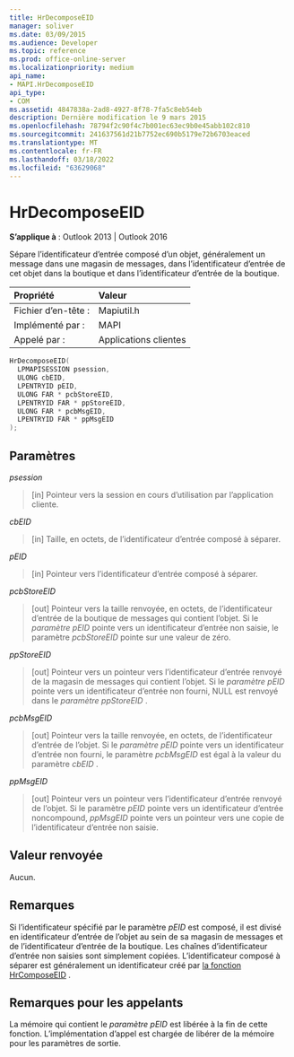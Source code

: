 ```yaml
---
title: HrDecomposeEID
manager: soliver
ms.date: 03/09/2015
ms.audience: Developer
ms.topic: reference
ms.prod: office-online-server
ms.localizationpriority: medium
api_name:
- MAPI.HrDecomposeEID
api_type:
- COM
ms.assetid: 4847838a-2ad8-4927-8f78-7fa5c8eb54eb
description: Dernière modification le 9 mars 2015
ms.openlocfilehash: 78794f2c90f4c7b001ec63ec9b0e45abb102c810
ms.sourcegitcommit: 241637561d21b7752ec690b5179e72b6703eaced
ms.translationtype: MT
ms.contentlocale: fr-FR
ms.lasthandoff: 03/18/2022
ms.locfileid: "63629068"
---
```

# <a name="hrdecomposeeid"></a>HrDecomposeEID

**S’applique à** : Outlook 2013 | Outlook 2016
  
Sépare l’identificateur d’entrée composé d’un objet, généralement un message dans une magasin de messages, dans l’identificateur d’entrée de cet objet dans la boutique et dans l’identificateur d’entrée de la boutique.
  
|Propriété |Valeur |
|:-----|:-----|
|Fichier d’en-tête :  <br/> |Mapiutil.h  <br/> |
|Implémenté par :  <br/> |MAPI  <br/> |
|Appelé par :  <br/> |Applications clientes  <br/> |

```cpp
HrDecomposeEID(
  LPMAPISESSION psession,
  ULONG cbEID,
  LPENTRYID pEID,
  ULONG FAR * pcbStoreEID,
  LPENTRYID FAR * ppStoreEID,
  ULONG FAR * pcbMsgEID,
  LPENTRYID FAR * ppMsgEID
);
```

## <a name="parameters"></a>Paramètres

 _psession_
  
> [in] Pointeur vers la session en cours d’utilisation par l’application cliente.

 _cbEID_
  
> [in] Taille, en octets, de l’identificateur d’entrée composé à séparer.

 _pEID_
  
> [in] Pointeur vers l’identificateur d’entrée composé à séparer.

 _pcbStoreEID_
  
> [out] Pointeur vers la taille renvoyée, en octets, de l’identificateur d’entrée de la boutique de messages qui contient l’objet. Si le _paramètre pEID_ pointe vers un identificateur d’entrée non saisie, le paramètre  _pcbStoreEID_ pointe sur une valeur de zéro.

 _ppStoreEID_
  
> [out] Pointeur vers un pointeur vers l’identificateur d’entrée renvoyé de la magasin de messages qui contient l’objet. Si le _paramètre pEID_ pointe vers un identificateur d’entrée non fourni, NULL est renvoyé dans le _paramètre ppStoreEID_ .

 _pcbMsgEID_
  
> [out] Pointeur vers la taille renvoyée, en octets, de l’identificateur d’entrée de l’objet. Si le _paramètre pEID_ pointe vers un identificateur d’entrée non fourni, le paramètre _pcbMsgEID_ est égal à la valeur du paramètre _cbEID_ .

 _ppMsgEID_
  
> [out] Pointeur vers un pointeur vers l’identificateur d’entrée renvoyé de l’objet. Si le paramètre _pEID_ pointe vers un identificateur d’entrée noncompound, _ppMsgEID_ pointe vers un pointeur vers une copie de l’identificateur d’entrée non saisie.

## <a name="return-value"></a>Valeur renvoyée

Aucun.
  
## <a name="remarks"></a>Remarques

Si l’identificateur spécifié par le paramètre  _pEID_ est composé, il est divisé en identificateur d’entrée de l’objet au sein de sa magasin de messages et de l’identificateur d’entrée de la boutique. Les chaînes d’identificateur d’entrée non saisies sont simplement copiées. L’identificateur composé à séparer est généralement un identificateur créé par [la fonction HrComposeEID](hrcomposeeid.md) .
  
## <a name="notes-to-callers"></a>Remarques pour les appelants

La mémoire qui contient le  _paramètre pEID_ est libérée à la fin de cette fonction. L’implémentation d’appel est chargée de libérer de la mémoire pour les paramètres de sortie.
  